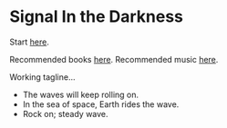 # Signal In the Darkness

Start [here](./001_speculative_knowledge/001_origin.md).

Recommended books [here](./materials/books.md).
Recommended music [here](./materials/music.md).

Working tagline...

- The waves will keep rolling on.
- In the sea of space, Earth rides the wave.
- Rock on; steady wave.
